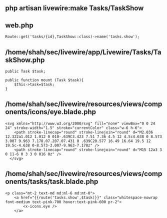 ## php artisan livewire:make Tasks/TaskShow
## web.php
```
Route::get('tasks/{id},TaskShow::class)->name('tasks.show');
```
## /home/shah/sec/livewire/app/Livewire/Tasks/TaskShow.php
```
public Task $task;

public function mount (Task $task){
    $this->task=$task;
}
```
## /home/shah/sec/livewire/resources/views/components/icons/eye.blade.php
```
<svg xmlns="http://www.w3.org/2000/svg" fill="none" viewBox="0 0 24 24" stroke-width="1.5" stroke="currentColor" class="w-6 h-6">
    <path stroke-linecap="round" stroke-linejoin="round" d="M2.036 12.322a1.012 1.012 0 010-.639C3.423 7.51 7.36 4.5 12 4.5c4.638 0 8.573 3.007 9.963 7.178.07.207.07.431 0 .639C20.577 16.49 16.64 19.5 12 19.5c-4.638 0-8.573-3.007-9.963-7.178z" />
    <path stroke-linecap="round" stroke-linejoin="round" d="M15 12a3 3 0 11-6 0 3 3 0 016 0z" />
  </svg>
```
## /home/shah/sec/livewire/resources/views/components/tasks/task.blade.php
```
<p class="mt-2 text-md md:ml-6 md:mt-0">
    <a href="{{route('tasks.show',$task)}}" class="whitespace-nowrap font-medium text-pink-700 hover:text-pink-600 pr-2">
        <x-icons.eye />
    </a>
```
